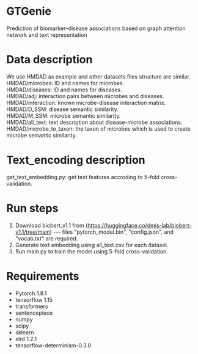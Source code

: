 # GTGenie
Prediction of biomarker–disease associations based on graph attention network and text representation
# Data description
We use HMDAD as example and other datasets files structure are similar.  
HMDAD/microbes: ID and names for microbes.  
HMDAD/diseases: ID and names for diseases.  
HMDAD/adj: interaction pairs between microbes and diseases.  
HMDAD/interaction: known microbe-disease interaction matrix.  
HMDAD/D_SSM: disease semantic similarity.  
HMDAD/M_SSM: microbe semantic similarity.  
HMDAD/all_text: text description about disease-microbe associations.  
HMDAD/microbe_to_taxon: the taxon of microbes which is used to create microbe semantic similarity.  
# Text_encoding description
get_text_embedding.py: get text features accroding to 5-fold cross-validation.
# Run steps
1. Download biobert_v1.1 from (https://huggingface.co/dmis-lab/biobert-v1.1/tree/main) --- files "pytorch_model.bin", "config.json", and "vocab.txt" are required.
2. Generate text embedding using all_text.csv for each dataset.
3. Run main.py to train the model using 5-fold cross-validation.
# Requirements
* Pytorch 1.8.1
* tensorflow 1.15
* transformers
* sentencepiece
* numpy
* scipy
* sklearn
* xlrd 1.2.1
* tensorflow-determinism-0.3.0
